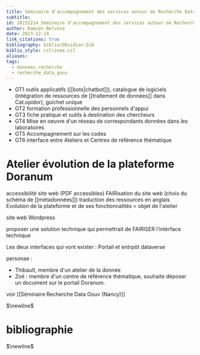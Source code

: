 ```yaml
---
title: Séminaire d'accompagnement des services autour de Recherche Data Gouv
subtitle: 
id: 20231214_Séminaire d'accompagnement des services autour de Recherche Data Gouv
author: Damien Belvèze
date: 2023-12-14
link_citations: true
bibliography: biblio/Obsidian.bib
biblio_style: csl\ieee.csl
aliases: 
tags:
  - donnees_recherche
  - recherche_data_gouv
---
```


- GT1 outils applicatifs ([[bots|chatbot]]), catalogue de logiciels (intégration de ressources de [[traitement de données]] dans Cat.opidor), guichet unique
- GT2 formation professionnelle des personnels d'appui
- GT3 fiche pratique et outils à destination des chercheurs
- GT4 Mise en oeuvre d'un réseau de correspondants données dans les laboratoires
- GT5 Accompagnement sur les codes
- GT6 interface entre Ateliers et Centres de référence thématique

# Atelier évolution de la plateforme Doranum

accessibilité site web (PDF accessibles)
FAIRisation du site web (choix du schéma de [[métadonnées]])
traduction des ressources en anglais
Evolution de la plateforme et de ses fonctionnalités = objet de l'atelier

site web Wordpress

proposer une solution technique qui permettrait de FAIRISER l'interface technique 

Les deux interfaces qui vont exister : Portail et entrpôt dataverse

personae : 
- Thibault, membre d'un atelier de la donnée
- Zoé : membre d'un centre de référence thématique, souhaite déposer un document sur le portail Doranum.

voir [[Séminaire Recherche Data Gouv (Nancy)]]





$\newline$
# bibliographie
$\newline$






